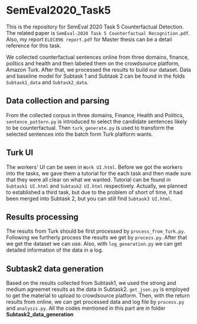 # SemEval2020_Task5
This is the repository for SemEval 2020 Task 5 Counterfactual Detection. The related paper is `SemEval-2020 Task 5 Counterfactual Recognition.pdf`. Also, my report `ELEC896 report.pdf` for Master thesis can be a detail reference for this task. 

We collected counterfactual sentences online from three domains, finance, politics and health and then labeled them on the crowdsource platform, Amazon Turk. After that, we processed the results to build our dataset. Data and baseline model for Subtask 1 and Subtask 2 can be found in the folds `Subtask1_data` and `Subtask2_data`. 
## Data collection and parsing ##
From the collected corpus in three domains, Finance, Health and Politics, `sentence_pattern.py` is introduced to select the candidate sentences likely to be counterfactual. Then `turk_generate.py` is used to transform the selected sentences into the batch form Turk platform wants.
## Turk UI ##
The workers' UI can be seen in `Work UI.html`. Before we got the workers into the tasks, we gave them a tutorial for the each task and then made sure that they were all clear on what we wanted. Tutorial can be found in `Subtask1 UI.html` and `Subtask2 UI.html` respectively. Actually, we planned to established a third task, but due to the problem of short of time, it had been merged into Subtask 2, but you can still find `Subtask3 UI.html`. 
## Results processing ##
The results from Turk should be first processed by `process_from_Turk.py`. Following we furtherly process the results we get by `process.py`. After that we get the dataset we can use. Also, with `log_generation.py` we can get detailed information of the data in a log.
## Subtask2 data generation ##
Based on the results collected from Subtask1, we used the strong and medium agreemet results as the data in Subtask2. `get_json.py` is employed  to get the material to upload to crowdsource platform. Then, with the return results from online, we can get processed data and log file by `process.py` and `analysis.py`. All the codes mentioned in this part are in folder **Subtask2_data_generation** 
